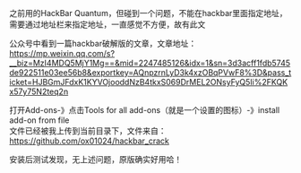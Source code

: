 之前用的HackBar Quantum，但碰到一个问题，不能在hackbar里面指定地址，需要通过地址栏来指定地址，一直感觉不方便，故有此文

公众号中看到一篇hackbar破解版的文章，文章地址：https://mp.weixin.qq.com/s?__biz=MzI4MDQ5MjY1Mg==&mid=2247485126&idx=1&sn=3d3acff1fdb5745de922511e03ee56b8&exportkey=AQnpzrnLyD3k4xzOBqPVwF8%3D&pass_ticket=HJBGmJFdxK1KYVOjooddNzB4tkxS069DrMEL2ONsyFyQ5Ii%2FKQKx57y75N2teq2n

打开Add-ons-》点击Tools for all add-ons（就是一个设置的图标）-》install add-on from file  
文件已经被我上传到当前目录下，文件来自：https://github.com/ox01024/hackbar_crack

安装后测试发现，无上述问题，原版确实好用哈！
